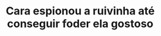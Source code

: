 ---
layout: post
title: Cara espionou a ruivinha até conseguir foder ela gostoso
thumb: cara-espionou-a-ruivinha-ate-conseguir-foder-ela-gostoso
duration: "07:24"
permalink: /:title
video: https://www.xvideos.com/embedframe/58548693
categories: teenager, babe, sucking, blowjob, riding, doggystyle, amateur, suck, redhead, young, cowgirl, pussyfucking, big-ass, taboo, peeping, 18yo, cum-in-mouth, natural-tits, 18-year-old, hard-rough-sex
---